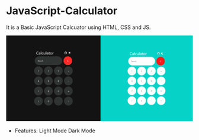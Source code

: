 # JavaScript-Calculator

It is a Basic JavaScript Calcuator using HTML, CSS and JS.

![Calculator Preview Image](https://raw.githubusercontent.com/Shuvan04/JavaScript-Calculator/main/JavaScript%20Calculator%20by%20Shuvan/SAMPLE%20CALCULATOR.png)

* Features:
<a>Light Mode</a>
<a>Dark Mode</a>
